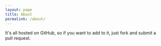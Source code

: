 ```yaml
---
layout: page
title: About
permalink: /about/
---
```


It's all hosted on GitHub, so if you want to add to it, just fork and submit a pull request. 